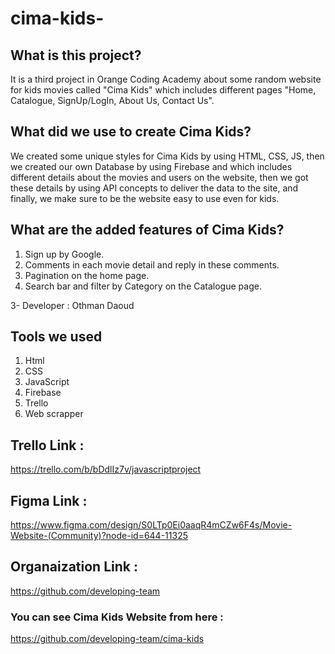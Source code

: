 # cima-kids-

## What is this project?

It is a third project in Orange Coding Academy about some random website for kids movies called "Cima Kids" which includes different pages "Home, Catalogue, SignUp/LogIn, About Us, Contact Us".

## What did we use to create Cima Kids?

We created some unique styles for Cima Kids by using HTML, CSS, JS, then we created our own Database by using Firebase and which includes different details about the movies and users on the website, then we got these details by using API concepts to deliver the data to the site, and finally, we make sure to be the website easy to use even for kids.

## What are the added features of Cima Kids?

1. Sign up by Google.
2. Comments in each movie detail and reply in these comments.
3. Pagination on the home page.
4. Search bar and filter by Category on the Catalogue page.

3- Developer : Othman Daoud

## Tools we used

1. Html
2. CSS
3. JavaScript
4. Firebase
5. Trello
6. Web scrapper

## Trello Link :

https://trello.com/b/bDdlIz7v/javascriptproject

## Figma Link :

https://www.figma.com/design/S0LTp0Ei0aaqR4mCZw6F4s/Movie-Website-(Community)?node-id=644-11325

## Organaization Link :

https://github.com/developing-team

### You can see Cima Kids Website from here :

https://github.com/developing-team/cima-kids
